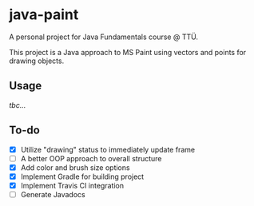 # java-paint

A personal project for Java Fundamentals course @ TTÜ.

This project is a Java approach to MS Paint using vectors and points for drawing objects.

## Usage

_tbc..._

## To-do

- [x] Utilize "drawing" status to immediately update frame
- [ ] A better OOP approach to overall structure
- [x] Add color and brush size options
- [x] Implement Gradle for building project
- [x] Implement Travis CI integration
- [ ] Generate Javadocs
